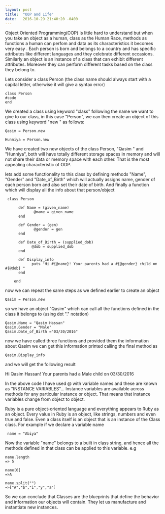 ```yaml
---
layout: post
title:  "OOP and Life"
date:   2016-10-29 21:40:20 -0400
---
```




Object Oriented Programming(OOP) is little hard to understand but when you take an object as a human, class as the Human Race, methods as functions a human can perfom and data as its characteristics it becomes very easy . 
Each person is born and belongs to a country and has specific attributes like different languages and they celebrate different occasions. Similarly an object is an instance of a class that can exhibit different attributes. Moreover they can perform different tasks based on the class they belong to. 

Lets consider a class Person (the class name should always start with a capital letter, otherwise it will give a syntax error)

```
class Person
#code
end
```

We created a class using keyword "class" following the name we want to give to our class, in this case "Person", we can then create an object of this class using keyword "new " as follows:

```
Qasim = Person.new

Hunniya = Person.new
```

We have created two new objects of the class Person, "Qasim " and "Hunniya", both will have totally different storage spaces in memory and will not share their data or memory space with each other. That is the most appealing characteristic of OOP.

lets add some functionality to this class by defining methods "Name", "Gender" and "Date_of_Birth" which will actually assigns name, gender of each person born and also set their date of birth. And finally a function which will display all the info about that person/object

```
 class Person
 
      def Name = (given_name)
             @name = given_name
      end

      def Gender = (gen)
             @gender = gen
      end

      def Date_of_Birth = (supplied_dob)
            @dob = supplied_dob
      end
			
      def Display_info			
			puts "Hi #{@name}! Your parents had a #{@gender} child on #{@dob} "
      end
			 
	end
```

now we can repeat the same steps as we defined earlier to create an object

`Qasim = Person.new`

so we have an object  "Qasim" which can call all the functions defined in the class it belongs to (using dot "." notation) 

```
Qasim.Name = "Qasim Hassan"
Qasim.Gender = "Male"
Qasim.Date_of_Birth ="03/30/2016"
```

now we have called three functions and provided them the information about Qasim we can get this information printed calling the final method as

```
Qasim.Display_info
```

and we will get the following result 

Hi Qasim Hassan! Your parents had a Male child on 03/30/2016

In the above code I have used @ with variable names and these are known as "INSTANCE VARIABLES"...
Instance variables are available across methods for any particular instance or object. That means that instance variables change from object to object. 

 Ruby is a pure object-oriented language and everything appears to Ruby as an object. Every value in Ruby is an object, like strings, numbers and even true and false. Even a class itself is an object that is an instance of the Class class. For example if we declare a variable name 
 
` name = "Abiya"`
	
Now the variable "name" belongs to a built in class string, and hence all the methods defined in that class can be applied to this variable. e.g
	
```
name.length 
=> 5

name[0]
=>A

name.split("")
=>["A","b","i","y","a"]
```

	
So we can conclude that Classes are the blueprints that define the behavior and information our objects will contain. They let us manufacture and instantiate new instances.
